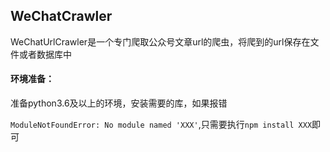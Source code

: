 ## WeChatCrawler

WeChatUrlCrawler是一个专门爬取公众号文章url的爬虫，将爬到的url保存在文件或者数据库中

#### 环境准备：

准备python3.6及以上的环境，安装需要的库，如果报错

`ModuleNotFoundError: No module named 'XXX'`,只需要执行`npm install XXX`即可

